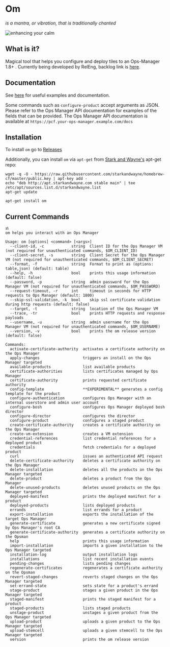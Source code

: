 # Om

_is a mantra, or vibration, that is traditionally chanted_

![enhancing your calm](http://i.giphy.com/3o7qDQ5iw1oXyDeJAk.gif)

## What is it?

Magical tool that helps you configure and deploy tiles to an Ops-Manager 1.8+ . 
Currently being developed by RelEng, backlog link is [here](https://www.pivotaltracker.com/n/projects/2145041).

## Documentation

See [here](docs/README.md) for useful examples and documentation.

Some commands such as `configure-product` accept arguments as JSON. Please refer
to the Ops Manager API documentation for examples of the fields that can be
provided. The Ops Manager API documentation is available at
`https://pcf.your-ops-manager.example.com/docs`

## Installation

To install `om` go to [Releases](https://github.com/pivotal-cf/om/releases)

Additionally, you can install `om` via `apt-get` from [Stark and Wayne's](https://www.starkandwayne.com/) apt-get repo:
```
wget -q -O - https://raw.githubusercontent.com/starkandwayne/homebrew-cf/master/public.key | apt-key add -
echo "deb http://apt.starkandwayne.com stable main" | tee /etc/apt/sources.list.d/starkandwayne.list
apt-get update

apt-get install om
```

## Current Commands
```
ॐ
om helps you interact with an Ops Manager

Usage: om [options] <command> [<args>]
  --client-id, -c            string  Client ID for the Ops Manager VM (not required for unauthenticated commands, $OM_CLIENT_ID)
  --client-secret, -s        string  Client Secret for the Ops Manager VM (not required for unauthenticated commands, $OM_CLIENT_SECRET)
  --format, -f               string  Format to print as (options: table,json) (default: table)
  --help, -h                 bool    prints this usage information (default: false)
  --password, -p             string  admin password for the Ops Manager VM (not required for unauthenticated commands, $OM_PASSWORD)
  --request-timeout, -r      int     timeout in seconds for HTTP requests to Ops Manager (default: 1800)
  --skip-ssl-validation, -k  bool    skip ssl certificate validation during http requests (default: false)
  --target, -t               string  location of the Ops Manager VM
  --trace, -tr               bool    prints HTTP requests and response payloads
  --username, -u             string  admin username for the Ops Manager VM (not required for unauthenticated commands, $OM_USERNAME)
  --version, -v              bool    prints the om release version (default: false)

Commands:
  activate-certificate-authority  activates a certificate authority on the Ops Manager
  apply-changes                   triggers an install on the Ops Manager targeted
  available-products              list available products
  certificate-authorities         lists certificates managed by Ops Manager
  certificate-authority           prints requested certificate authority
  config-template                 **EXPERIMENTAL** generates a config template for the product
  configure-authentication        configures Ops Manager with an internal userstore and admin user account
  configure-bosh                  configures Ops Manager deployed bosh director
  configure-director              configures the director
  configure-product               configures a staged product
  create-certificate-authority    creates a certificate authority on the Ops Manager
  create-vm-extension             creates a VM extension
  credential-references           list credential references for a deployed product
  credentials                     fetch credentials for a deployed product
  curl                            issues an authenticated API request
  delete-certificate-authority    deletes a certificate authority on the Ops Manager
  delete-installation             deletes all the products on the Ops Manager targeted
  delete-product                  deletes a product from the Ops Manager
  delete-unused-products          deletes unused products on the Ops Manager targeted
  deployed-manifest               prints the deployed manifest for a product
  deployed-products               lists deployed products
  errands                         list errands for a product
  export-installation             exports the installation of the target Ops Manager
  generate-certificate            generates a new certificate signed by Ops Manager's root CA
  generate-certificate-authority  generates a certificate authority on the Opsman
  help                            prints this usage information
  import-installation             imports a given installation to the Ops Manager targeted
  installation-log                output installation logs
  installations                   list recent installation events
  pending-changes                 lists pending changes
  regenerate-certificates         regenerates a certificate authority on the Opsman
  revert-staged-changes           reverts staged changes on the Ops Manager targeted
  set-errand-state                sets state for a product's errand
  stage-product                   stages a given product in the Ops Manager targeted
  staged-manifest                 prints the staged manifest for a product
  staged-products                 lists staged products
  unstage-product                 unstages a given product from the Ops Manager targeted
  upload-product                  uploads a given product to the Ops Manager targeted
  upload-stemcell                 uploads a given stemcell to the Ops Manager targeted
  version                         prints the om release version

```
